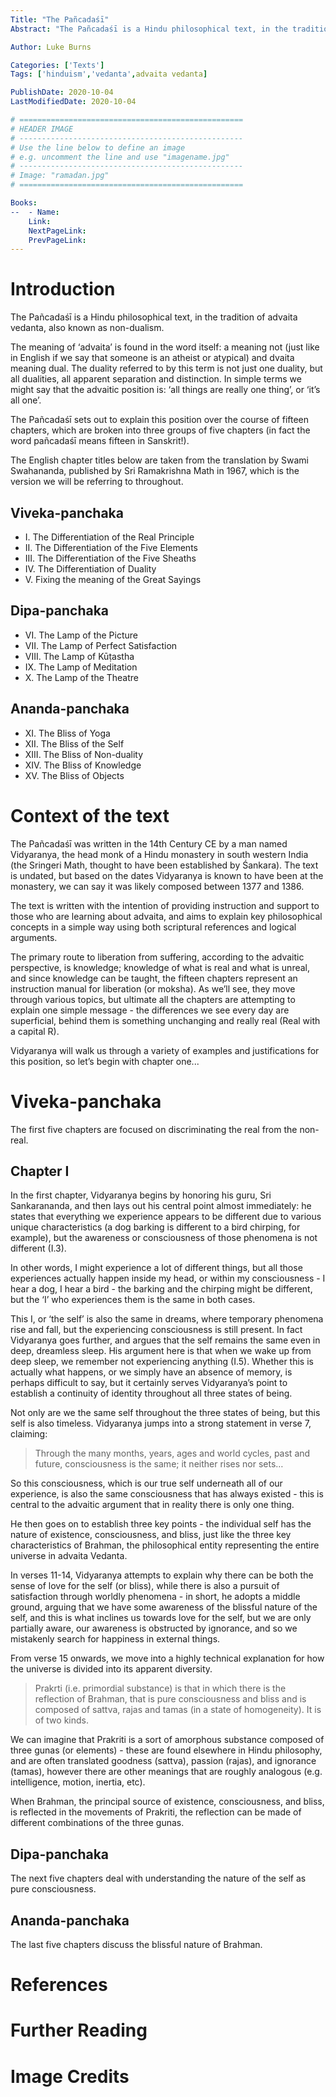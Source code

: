 ```yaml
---
Title: "The Pañcadaśī"
Abstract: "The Pañcadaśī is a Hindu philosophical text, in the tradition of advaita vedanta, also known as non-dualism."

Author: Luke Burns

Categories: ['Texts']
Tags: ['hinduism','vedanta',advaita vedanta]

PublishDate: 2020-10-04
LastModifiedDate: 2020-10-04

# ==================================================
# HEADER IMAGE
# --------------------------------------------------
# Use the line below to define an image
# e.g. uncomment the line and use "imagename.jpg"
# --------------------------------------------------
# Image: "ramadan.jpg"
# ==================================================

Books:
--  - Name: 
    Link: 
    NextPageLink:
    PrevPageLink:
---
```

# Introduction
The Pañcadaśī is a Hindu philosophical text, in the tradition of advaita vedanta, also known as non-dualism.

The meaning of ‘advaita’ is found in the word itself: a meaning not (just like in English if we say that someone is an atheist or atypical) and dvaita meaning dual. The duality referred to by this term is not just one duality, but all dualities, all apparent separation and distinction. In simple terms we might say that the advaitic position is: ‘all things are really one thing’, or ‘it’s all one’.

The Pañcadaśī sets out to explain this position over the course of fifteen chapters, which are broken into three groups of five chapters (in fact the word pañcadaśī means fifteen in Sanskrit!).

The English chapter titles below are taken from the translation by Swami Swahananda, published by Sri Ramakrishna Math in 1967, which is the version we will be referring to throughout.

## Viveka-panchaka
* I. The Differentiation of the Real Principle
* II. The Differentiation of the Five Elements
* III. The Differentiation of the Five Sheaths
* IV. The Differentiation of Duality
* V. Fixing the meaning of the Great Sayings

## Dipa-panchaka
* VI. The Lamp of the Picture
* VII. The Lamp of Perfect Satisfaction
* VIII. The Lamp of Kūṭastha
* IX. The Lamp of Meditation
* X. The Lamp of the Theatre

## Ananda-panchaka
* XI. The Bliss of Yoga
* XII. The Bliss of the Self
* XIII. The Bliss of Non-duality
* XIV. The Bliss of Knowledge
* XV. The Bliss of Objects

# Context of the text
The Pañcadaśī was written in the 14th Century CE by a man named Vidyaranya, the head monk of a Hindu monastery in south western India (the Sringeri Math, thought to have been established by Śankara). The text is undated, but based on the dates Vidyaranya is known to have been at the monastery, we can say it was likely composed between 1377 and 1386.

The text is written with the intention of providing instruction and support to those who are learning about advaita, and aims to explain key philosophical concepts in a simple way using both scriptural references and logical arguments.

The primary route to liberation from suffering, according to the advaitic perspective, is knowledge; knowledge of what is real and what is unreal, and since knowledge can be taught, the fifteen chapters represent an instruction manual for liberation (or moksha). As we’ll see, they move through various topics, but ultimate all the chapters are attempting to explain one simple message - the differences we see every day are superficial, behind them is something unchanging and really real (Real with a capital R).

Vidyaranya will walk us through a variety of examples and justifications for this position, so let’s begin with chapter one...

# Viveka-panchaka
The first five chapters are focused on discriminating the real from the non-real.

## Chapter I
In the first chapter, Vidyaranya begins by honoring his guru, Sri Sankarananda, and then lays out his central point almost immediately: he states that everything we experience appears to be different due to various unique characteristics (a dog barking is different to a bird chirping, for example), but the awareness or consciousness of those phenomena is not different (I.3).

In other words, I might experience a lot of different things, but all those experiences actually happen inside my head, or within my consciousness - I hear a dog, I hear a bird - the barking and the chirping might be different, but the ‘I’ who experiences them is the same in both cases.

This I, or ‘the self’ is also the same in dreams, where temporary phenomena rise and fall, but the experiencing consciousness is still present. In fact Vidyaranya goes further, and argues that the self remains the same even in deep, dreamless sleep. His argument here is that when we wake up from deep sleep, we remember not experiencing anything (I.5). Whether this is actually what happens, or we simply have an absence of memory, is perhaps difficult to say, but it certainly serves Vidyaranya’s point to establish a continuity of identity throughout all three states of being.

Not only are we the same self throughout the three states of being, but this self is also timeless. Vidyaranya jumps into a strong statement in verse 7, claiming:

>Through the many months, years, ages and world cycles, past and future, consciousness is the same; it neither rises nor sets…

So this consciousness, which is our true self underneath all of our experience, is also the same consciousness that has always existed - this is central to the advaitic argument that in reality there is only one thing.

He then goes on to establish three key points - the individual self has the nature of existence, consciousness, and bliss, just like the three key characteristics of Brahman, the philosophical entity representing the entire universe in advaita Vedanta.

In verses 11-14, Vidyaranya attempts to explain why there can be both the sense of love for the self (or bliss), while there is also a pursuit of satisfaction through worldly phenomena - in short, he adopts a middle ground, arguing that we have some awareness of the blissful nature of the self, and this is what inclines us towards love for the self, but we are only partially aware, our awareness is obstructed by ignorance, and so we mistakenly search for happiness in external things.

From verse 15 onwards, we move into a highly technical explanation for how the universe is divided into its apparent diversity.

>Prakrti (i.e. primordial substance) is that in which there is the reflection of Brahman, that is pure consciousness and bliss and is composed of sattva, rajas and tamas (in a state of homogeneity). It is of two kinds.

We can imagine that Prakriti is a sort of amorphous substance composed of three gunas (or elements) - these are found elsewhere in Hindu philosophy, and are often translated goodness (sattva), passion (rajas), and ignorance (tamas), however there are other meanings that are roughly analogous (e.g. intelligence, motion, inertia, etc).

When Brahman, the principal source of existence, consciousness, and bliss, is reflected in the movements of Prakriti, the reflection can be made of different combinations of the three gunas.

## Dipa-panchaka
The next five chapters deal with understanding the nature of the self as pure consciousness.

## Ananda-panchaka
The last five chapters discuss the blissful nature of Brahman.

# References

# Further Reading

# Image Credits
